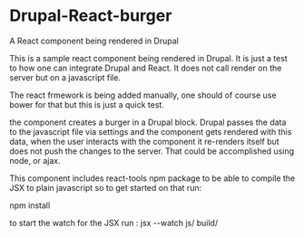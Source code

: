 # Drupal-React-burger
A React component being rendered in Drupal

This is a sample react component being rendered in Drupal. It is just a test to how one can integrate Drupal and React. It does not call render on the server but on a javascript file.

The react frmework is being added manually, one should of course use bower for that but this is just a quick test.

the component creates a burger in a Drupal block. Drupal passes the data to the javascript file via settings and the component gets rendered with this data, when the user interacts with the component it re-renders itself but does not push the changes to the server. That could be accomplished using node, or ajax.

This component includes react-tools npm package to be able to compile the JSX to plain javascript so to get started on that run: 

npm install

to start the watch for the JSX run : jsx --watch js/ build/
